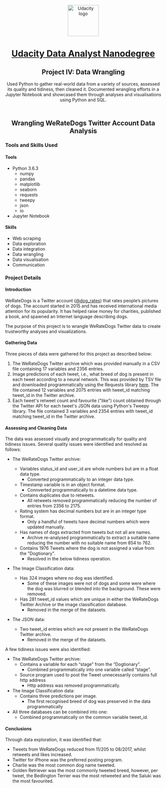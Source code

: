 <p align="center">
  <a href="https://www.udacity.com/">
    <img src='https://course_report_production.s3.amazonaws.com/rich/rich_files/rich_files/5511/s300/udacity-logo.png' alt="Udacity logo" width = 100px>
   </a>
</p>

<h1 align="center"><a href = "https://www.udacity.com/course/data-analyst-nanodegree--nd002"> Udacity Data Analyst Nanodegree </a></h1>
<h2 align="center">Project IV: Data Wrangling<br></h2>
<p align="center">Used Python to gather real-world data from a variety of sources, assessed its quality and tidiness, then cleaned it. Documented wrangling efforts in a Jupyter Notebook and showcased them through analyses and visualisations using Python and SQL.</p>
<h2 align="center"><br>Wrangling WeRateDogs Twitter Account Data Analysis<br></h2>

### Tools and Skills Used

#### Tools
- Python 3.6.3
  - numpy
  - pandas
  - matplotlib
  - seaborn
  - requests
  - tweepy
  - json
  - io
- Jupyter Notebook

#### Skills
- Web scraping
- Data exploration
- Data integration
- Data wrangling
- Data visualisation
- Communication

### Project Details

#### Introduction

WeRateDogs is a Twitter account ([@dog_rates](https://twitter.com/dog_rates?lang=en)) that rates people’s pictures of dogs. The account started in 2015 and has received international media attention for its popularity. It has helped raise money for charities, published a book, and spawned an Internet language describing dogs.

The purpose of this project is to wrangle WeRateDogs Twitter data to create trustworthy analyses and visualizations. 

#### Gathering Data

Three pieces of data were gathered for this project as described below:
1.	The WeRateDogs Twitter archive which was provided manually in a CSV file containing 17 variables and 2356 entries.
2.	Image predictions of each tweet, i.e., what breed of dog is present in each tweet according to a neural network. This was provided by TSV file and downloaded programmatically using the Requests library [here](https://d17h27t6h515a5.cloudfront.net/topher/2017/August/599fd2ad_image-predictions/image-predictions.tsv). The file contained 12 variables and 2075 entries with tweet_id matching tweet_id in the Twitter archive. 
3.	Each tweet's retweet count and favourite ("like") count obtained through the Twitter API for each tweet's JSON data using Python's Tweepy library. The file contained 3 variables and 2354 entries with tweet_id matching tweet_id in the Twitter archive. 

#### Assessing and Cleaning Data
The data was assessed visually and programmatically for quality and tidiness issues. Several quality issues were identified and resolved as follows:
- The WeRateDogs Twitter archive: 
  - Variables status_id and user_id are whole numbers but are in a float data type. 
    - Converted programmatically to an integer data type.
  - Timestamp variable is in an object format. 
    - Connverted programmatically to a datetime data type.
  - Contains duplicates due to retweets.
    - All retweets removed programmatically reducing the number of entries from 2356 to 2175.
  - Rating system has decimal numbers but are in an integer type format. 
    - Only a handful of tweets have decimal numbers which were updated manually.
  - Has names of dogs extracted from tweets but not all are names. 
    - Archive re-analysed programmatically to extract a suitable name reducing the number with no suitable name from 854 to 762.
  - Contains 1976 Tweets where the dog is not assigned a value from the "Dogtionary".
    - Resolved in the below tidiness operation.

- The Image Classification data: 
  - Has 324 images where no dog was identified. 
    - Some of these images were not of dogs and some were where the dog was blurred or blended into the background. These were removed.
  - Has 281 tweet_id values which are unique in either the WeRateDogs Twitter Archive or the image classification database.
    - Removed in the merge of the datasets.

- The JSON data:
   - Two tweet_id entries which are not present in the WeRateDogs Twitter archive.
     - Removed in the merge of the datasets.

A few tidiness issues were also identified:

- The WeRateDogs Twitter archive:
  - Contains a variable for each “stage” from the “Dogtionary”.
    - Combined programmatically into one variable called “stage”.
  - Source program used to post the Tweet unnecessarily contains full http address
    - Http address was removed programmatically.
- The Image Classification data:
  - Contains three predictions per image.
    - The first recognised breed of dog was preserved in the data programmatically
- All three databases can be combined into one:
  - Combined programmatically on the common variable tweet_id.

#### Conclusions

Through data exploration, it was identified that:

- Tweets from WeRateDogs reduced from 11/205 to 08/2017, whilst retweets and likes increased.
- Twitter for iPhone was the preferred posting program.
- Charlie was the most common dog name tweeted.
- Golden Retriever was the most commonly tweeted breed, however, per tweet, the Bedlington Terrier was the most retweeted and the Saluki was the most favourited.
